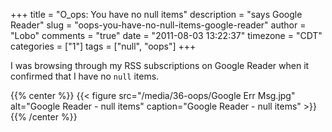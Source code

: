 +++
title = "O_ops: You have no null items"
description = "says Google Reader"
slug = "oops-you-have-no-null-items-google-reader"
author = "Lobo"
comments = "true"
date = "2011-08-03 13:22:37"
timezone = "CDT"
categories = ["1"]
tags = ["null", "oops"]
+++

I was browsing through my RSS subscriptions on Google Reader when it confirmed that I have no `null` items.

{{% center %}}
{{< figure src="/media/36-oops/Google Err Msg.jpg" alt="Google Reader - null items" caption="Google Reader - null items" >}}
{{% /center %}}
